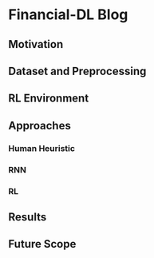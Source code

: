# Financial-DL Blog

## Motivation

## Dataset and Preprocessing

## RL Environment

## Approaches

### Human Heuristic
### RNN
### RL

## Results

## Future Scope
